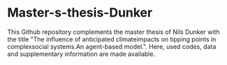 # Master-s-thesis-Dunker
This Github repository complements the master thesis of Nils Dunker with the title "The influence of anticipated climateimpacts on tipping points in complexsocial systems.An agent-based model.". Here, used codes, data and supplementary information are made available. 
